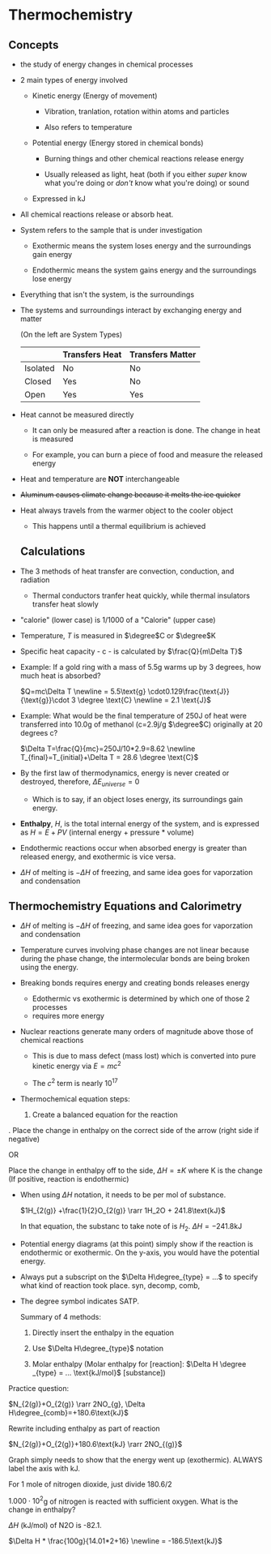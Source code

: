 # Thermochemistry

## Concepts

* the study of energy changes in chemical processes

* 2 main types of energy involved
  
  * Kinetic energy (Energy of movement)
    
    * Vibration, tranlation, rotation within atoms and particles
    
    * Also refers to temperature
  
  * Potential energy (Energy stored in chemical bonds)
    
    * Burning things and other chemical reactions release energy
    
    * Usually released as light, heat (both if you either *super* know what you're doing or *don't* know what you're doing) or sound
  
  * Expressed in kJ 

* All chemical reactions release or absorb heat.

* System refers to the sample that is under investigation
  
  * Exothermic means the system loses energy and the surroundings gain energy
  
  * Endothermic means the system gains energy and the surroundings lose energy

* Everything that isn't the system, is the surroundings

* The systems and surroundings interact by exchanging energy and matter
  
  (On the left are System Types)
  
  |          | Transfers Heat | Transfers Matter |
  | -------- | -------------- | ---------------- |
  | Isolated | No             | No               |
  | Closed   | Yes            | No               |
  | Open     | Yes            | Yes              |

* Heat cannot be measured directly 
  
  * It can only be measured after a reaction is done. The change in heat is measured
  
  * For example, you can burn a piece of food and measure the released energy

* Heat and temperature are **NOT** interchangeable

* ~~Aluminum causes climate change because it melts the ice quicker~~
- Heat always travels from the warmer object to the cooler object
  
  - This happens until a thermal equilibrium is achieved
  
  ## Calculations
* The 3 methods of heat transfer are convection, conduction, and radiation
  
  - Thermal conductors tranfer heat quickly, while thermal insulators transfer heat slowly
- "calorie" (lower case) is 1/1000 of a "Calorie" (upper case)

- Temperature, $T$ is measured in $\degree$C or $\degree$K

- Specific heat capacity - c - is calculated by $\frac{Q}{m\Delta T}$
* Example: If a gold ring with a mass of 5.5g warms up by 3 degrees, how much heat is absorbed?
  
  $Q=mc\Delta T \newline = 5.5\text{g} \cdot0.129\frac{\text{J}}{\text{g}}\cdot 3 \degree \text{C} \newline =  2.1 \text{J}$

* Example: What would be the final temperature of 250J of heat were transferred into 10.0g of methanol (c=2.9j/g $\degree$C) originally at 20 degrees c?
  
  $\Delta T=\frac{Q}{mc}=250J/10*2.9=8.62 \newline T_{final}=T_{initial}+\Delta T = 28.6 \degree \text{C}$

* By the first law of thermodynamics, energy is never created or destroyed, therefore, $\Delta E_{universe}=0$
  
  * Which is to say, if an object loses energy, its surroundings gain energy.
- **Enthalpy**, $H$, is the total internal energy of the system, and is expressed as $H=E+PV$ (internal energy + pressure * volume)

- Endothermic reactions occur when absorbed energy is greater than released energy, and exothermic is vice versa.

- $\Delta H$ of melting is $-\Delta H$ of freezing, and same idea goes for vaporzation and condensation

## Thermochemistry Equations and Calorimetry

* $\Delta H$ of melting is $-\Delta H$ of freezing, and same idea goes for vaporzation and condensation

* Temperature curves involving phase changes are not linear because during the phase change, the intermolecular bonds are being broken using the energy.

* Breaking bonds requires energy and creating bonds releases energy
  
  * Edothermic vs exothermic is determined by which one of those 2 processes 
  * requires more energy

* Nuclear reactions generate many orders of magnitude above those of chemical reactions
  
  * This is due to mass defect (mass lost) which is converted into pure kinetic energy via $E=mc^2$
  
  * The $c^2$ term is nearly $10^{17}$

* Thermochemical equation steps:
  
  1. Create a balanced equation for the reaction

. Place the change in enthalpy on the correct side of the arrow (right side if negative)
  
  OR
  
  Place the change in enthalpy off to the side, $\Delta H = \pm K$ where K is the change (If positive, reaction is endothermic)

- When using $\Delta H$ notation, it needs to be per mol of substance. 
  
  $1H_{2(g)} +\frac{1}{2}O_{2(g)} \rarr 1H_2O + 241.8\text{kJ}$
  
  In that equation, the substanc to take note of is $H_2$. $\Delta H= -241.8\text{kJ}$

- Potential energy diagrams (at this point) simply show if the reaction is endothermic or exothermic. On the y-axis, you would have the potential energy.

- Always put a subscript on the $\Delta H\degree_{type} = ...$ to specify what kind of reaction took place. syn, decomp, comb, 

- The degree symbol indicates SATP.
  
  Summary of 4 methods:
  
  1. Directly insert the enthalpy in the equation
  
  2. Use $\Delta H\degree_{type}$ notation
  
  3. Molar enthalpy (Molar enthalpy for [reaction]:  $\Delta H \degree _{type} = ... \text{kJ/mol}$ [substance])

Practice question:

$N_{2(g)}+O_{2(g)} \rarr 2NO_{g}, \Delta H\degree_{comb}=+180.6\text{kJ}$

Rewrite including enthalpy as part of reaction

$N_{2(g)}+O_{2(g)}+180.6\text{kJ} \rarr 2NO_{(g)}$

Graph simply needs to show that the energy went up (exothermic). ALWAYS label the axis with kJ.

For 1 mole of nitrogen dioxide, just divide 180.6/2

$1.000\cdot10^2$g of nitrogen is reacted with sufficient oxygen. What is the change in enthalpy?

$\Delta H$ (kJ/mol) of N2O is -82.1.

$\Delta H * \frac{100g}{14.01*2+16} \newline = -186.5\text{kJ}$

